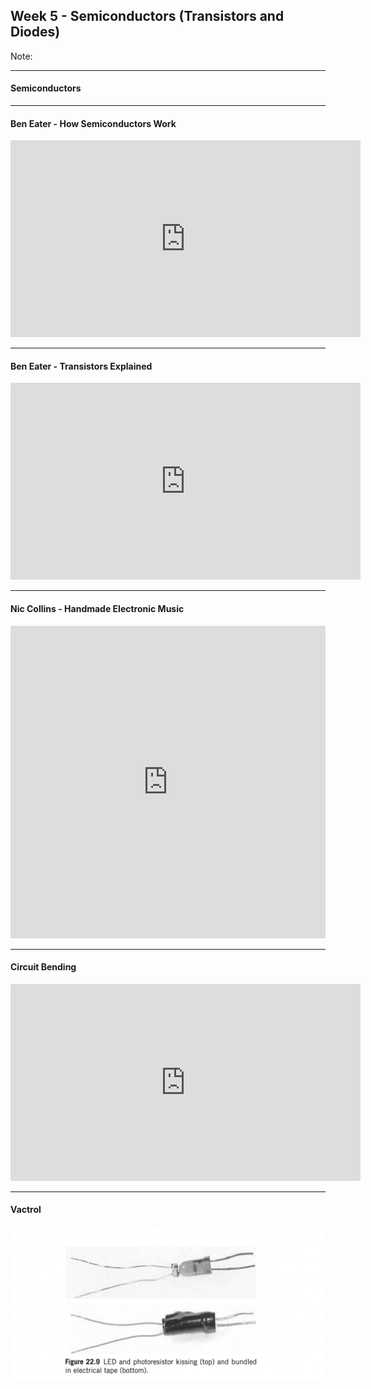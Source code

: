 ## Week 5 - Semiconductors (Transistors and Diodes)
<!-- .slide: class=".uk-width-1-1 uk-height-large" -->  

Note:

---

#### Semiconductors


---

#### Ben Eater - How Semiconductors Work

<iframe width="560" height="315" src="https://www.youtube.com/embed/33vbFFFn04k?si=phnVkbpQRz8RtozP" title="YouTube video player" frameborder="0" allow="accelerometer; autoplay; clipboard-write; encrypted-media; gyroscope; picture-in-picture; web-share" referrerpolicy="strict-origin-when-cross-origin" allowfullscreen></iframe>

---

#### Ben Eater - Transistors Explained

<iframe width="560" height="315" src="https://www.youtube.com/embed/DXvAlwMAxiA?si=i2-pbNJuefcw3e_i" title="YouTube video player" frameborder="0" allow="accelerometer; autoplay; clipboard-write; encrypted-media; gyroscope; picture-in-picture; web-share" referrerpolicy="strict-origin-when-cross-origin" allowfullscreen></iframe>

---

#### Nic Collins - Handmade Electronic Music

<embed type="text/html" src="https://www.nicolascollins.com/handmade.htm" width="100%" height="500px" />

---

#### Circuit Bending

<iframe width="560" height="315" src="https://www.youtube.com/embed/KHDL9iGxDPM?si=wJGsI9Cm3ZurxfuL" title="YouTube video player" frameborder="0" allow="accelerometer; autoplay; clipboard-write; encrypted-media; gyroscope; picture-in-picture; web-share" referrerpolicy="strict-origin-when-cross-origin" allowfullscreen></iframe>

---

#### Vactrol

<img src="/images/vactrol.png"></img>
